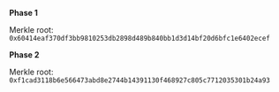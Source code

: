 **Phase 1**

Merkle root: `0x60414eaf370df3bb9810253db2898d489b840bb1d3d14bf20d6bfc1e6402ecef`

**Phase 2**

Merkle root: `0xf1cad3118b6e566473abd8e2744b14391130f468927c805c7712035301b24a93`